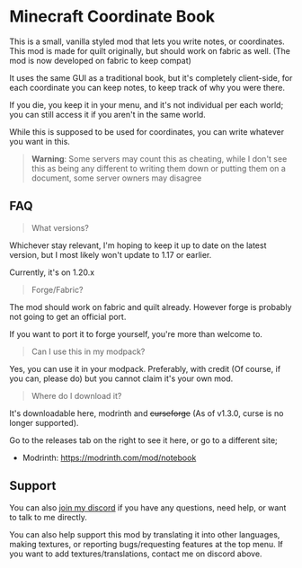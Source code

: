 # Minecraft Coordinate Book

This is a small, vanilla styled mod that lets you write notes, or coordinates. This mod is made for quilt originally, but should work on fabric as well. (The mod is now developed on fabric to keep compat)

It uses the same GUI as a traditional book, but it's completely client-side, for each coordinate you can keep notes, to keep track of why you were there.

If you die, you keep it in your menu, and it's not individual per each world; you can still access it if you aren't in the same world. 

While this is supposed to be used for coordinates, you can write whatever you want in this.

> **Warning**: Some servers may count this as cheating, while I don't see this as being any different to writing them down or putting them on a document, some server owners may disagree

## FAQ

> What versions?

Whichever stay relevant, I'm hoping to keep it up to date on the latest version, but I most likely won't update to 1.17 or earlier.

Currently, it's on 1.20.x

> Forge/Fabric?

The mod should work on fabric and quilt already. However forge is probably not going to get an official port.

If you want to port it to forge yourself, you're more than welcome to.

> Can I use this in my modpack?

Yes, you can use it in your modpack. Preferably, with credit (Of course, if you can, please do) but you cannot claim it's your own mod.

> Where do I download it?

It's downloadable here, modrinth and ~~curseforge~~ (As of v1.3.0, curse is no longer supported).

Go to the releases tab on the right to see it here, or go to a different site;

- Modrinth: https://modrinth.com/mod/notebook

## Support 

You can also [join my discord](https://discord.gg/EqTwbVYEWx) if you have any questions, need help, or want to talk to me directly.

You can also help support this mod by translating it into other languages, making textures, or reporting bugs/requesting features at the top menu. If you want to add textures/translations, contact me on discord above.
